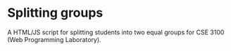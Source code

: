 # Splitting groups

A HTML/JS script for splitting students into two equal groups for CSE 3100 (Web Programming Laboratory).